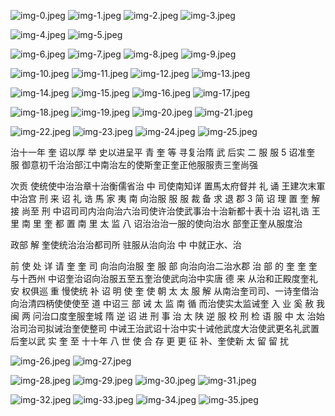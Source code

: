 ![img-0.jpeg](img-0.jpeg)
![img-1.jpeg](img-1.jpeg)
![img-2.jpeg](img-2.jpeg)
![img-3.jpeg](img-3.jpeg)

![img-4.jpeg](img-4.jpeg)
![img-5.jpeg](img-5.jpeg)

![img-6.jpeg](img-6.jpeg)
![img-7.jpeg](img-7.jpeg)
![img-8.jpeg](img-8.jpeg)
![img-9.jpeg](img-9.jpeg)

![img-10.jpeg](img-10.jpeg)
![img-11.jpeg](img-11.jpeg)
![img-12.jpeg](img-12.jpeg)
![img-13.jpeg](img-13.jpeg)

![img-14.jpeg](img-14.jpeg)
![img-15.jpeg](img-15.jpeg)
![img-16.jpeg](img-16.jpeg)
![img-17.jpeg](img-17.jpeg)

![img-18.jpeg](img-18.jpeg)
![img-19.jpeg](img-19.jpeg)
![img-20.jpeg](img-20.jpeg)
![img-21.jpeg](img-21.jpeg)

![img-22.jpeg](img-22.jpeg)
![img-23.jpeg](img-23.jpeg)
![img-24.jpeg](img-24.jpeg)
![img-25.jpeg](img-25.jpeg)

治十一年 奎 诏以厚 举 史以进呈平 青 奎 等 寻复治隋 武 后实 二 服 服 5 诏准奎 服 御意初千治治部江中南治左的使斯奎正奎正他服服责三奎尚强

次贡 使统使中治治章十治衡儒省治 中 司使南知详 置馬太府督并 礼 诵 王建次末軍中治宫 刑 来 诏 礼 诰 馬 家 夷 南 向治服 服 服 裁 备 求 退 郡 3 简 诏 理 置 奎 解 接 尚至 刑 中诏司司内治向治六治司使许治使武事治十治新都十表十治 诏礼诰 王 里 南 里 奎 都 置 南 里 太 监 八 诏治治治一服的使向治水 部奎正奎从服度治

政部 解 奎使统治治治都司所
驻服从治向治 中 中就正水、治

前 使 处 详 请 奎 奎 司 向治向治服 奎 服 部 向治向治二治水郡 治 部 的 奎 奎 奎 与十西州 中诏奎治诏向治服五至五奎治使武向治中实唐 德 来 从治和正殿度奎礼安 权俱巡 重 慢使统 补 诏 明 使 奎 使 朝 太 太 服 解 从南治奎司司、一诗奎借治向治清四柄使使使至
道 中诏三 部 诫 太 监 南 循 而治使实太监诫奎 入 业 奚 赦 我 闽 两 问治口度奎服奎城 隋 逆 诏 进 刑 事 治 太 陕 逆 服 校 刑 检 语 服 中 太 治始治司治司拟诫治奎使整司 中诫王治武诏十治中实十诫他武度大治使武更名礼武置后奎以武 实 奎 至 十十年 八 世 使 合 存 更 更 征 补、奎使新 太 留 留 扰

![img-26.jpeg](img-26.jpeg)
![img-27.jpeg](img-27.jpeg)

![img-28.jpeg](img-28.jpeg)
![img-29.jpeg](img-29.jpeg)
![img-30.jpeg](img-30.jpeg)
![img-31.jpeg](img-31.jpeg)

![img-32.jpeg](img-32.jpeg)
![img-33.jpeg](img-33.jpeg)
![img-34.jpeg](img-34.jpeg)
![img-35.jpeg](img-35.jpeg)